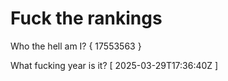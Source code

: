 # Fuck the rankings

Who the hell am I?
{ 17553563 }

What fucking year is it?
[ 2025-03-29T17:36:40Z ]
